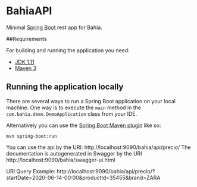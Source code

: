# BahiaAPI

Minimal [Spring Boot](http://projects.spring.io/spring-boot/) rest app for Bahia.

##Requirements

For building and running the application you need:

- [JDK 1.11](https://www.oracle.com/java/technologies/javase-jdk11-downloads.html)
- [Maven 3](https://maven.apache.org)

## Running the application locally

There are several ways to run a Spring Boot application on your local machine. One way is to execute the `main` method in the `com.bahia.demo.DemoApplication` class from your IDE.

Alternatively you can use the [Spring Boot Maven plugin](https://docs.spring.io/spring-boot/docs/current/reference/html/build-tool-plugins-maven-plugin.html) like so:

```shell
mvn spring-boot:run
```

You can use the api by the URI: http://localhost:9090/bahia/api/precio/
The documentation is autogenerated in Swagger by the URI http://localhost:9090/bahia/swagger-ui.html

URI Query Example:
http://localhost:9090/bahia/api/precio/?startDate=2020-06-14-00:00&productId=35455&brand=ZARA

